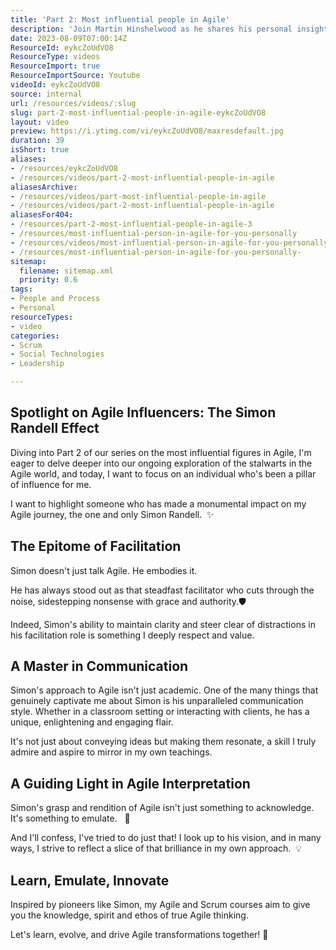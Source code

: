 ```yaml
---
title: 'Part 2: Most influential people in Agile'
description: 'Join Martin Hinshelwood as he shares his personal insights on the most influential figures in Agile. Discover the impact of Agile on teams! #agile #shorts'
date: 2023-08-09T07:00:14Z
ResourceId: eykcZoUdVO8
ResourceType: videos
ResourceImport: true
ResourceImportSource: Youtube
videoId: eykcZoUdVO8
source: internal
url: /resources/videos/:slug
slug: part-2-most-influential-people-in-agile-eykcZoUdVO8
layout: video
preview: https://i.ytimg.com/vi/eykcZoUdVO8/maxresdefault.jpg
duration: 39
isShort: true
aliases:
- /resources/eykcZoUdVO8
- /resources/videos/part-2-most-influential-people-in-agile
aliasesArchive:
- /resources/videos/part-most-influential-people-in-agile
- /resources/videos/part-2-most-influential-people-in-agile
aliasesFor404:
- /resources/part-2-most-influential-people-in-agile-3
- /resources/most-influential-person-in-agile-for-you-personally
- /resources/videos/most-influential-person-in-agile-for-you-personally-
- /resources/most-influential-person-in-agile-for-you-personally-
sitemap:
  filename: sitemap.xml
  priority: 0.6
tags:
- People and Process
- Personal
resourceTypes:
- video
categories:
- Scrum
- Social Technologies
- Leadership

---
```

## Spotlight on Agile Influencers: The Simon Randell Effect

Diving into Part 2 of our series on the most influential figures in Agile, I'm eager to delve deeper into our ongoing exploration of the stalwarts in the Agile world, and today, I want to focus on an individual who's been a pillar of influence for me.

I want to highlight someone who has made a monumental impact on my Agile journey, the one and only Simon Randell.  ✨

## The Epitome of Facilitation

Simon doesn't just talk Agile. He embodies it.

He has always stood out as that steadfast facilitator who cuts through the noise, sidestepping nonsense with grace and authority.🛡️

Indeed, Simon's ability to maintain clarity and steer clear of distractions in his facilitation role is something I deeply respect and value.

## A Master in Communication

Simon's approach to Agile isn't just academic. One of the many things that genuinely captivate me about Simon is his unparalleled communication style. Whether in a classroom setting or interacting with clients, he has a unique, enlightening and engaging flair.

It's not just about conveying ideas but making them resonate, a skill I truly admire and aspire to mirror in my own teachings.

## A Guiding Light in Agile Interpretation

Simon's grasp and rendition of Agile isn't just something to acknowledge. It's something to emulate.   🚀

And I'll confess, I've tried to do just that! I look up to his vision, and in many ways, I strive to reflect a slice of that brilliance in my own approach.  💡

## Learn, Emulate, Innovate

Inspired by pioneers like Simon, my Agile and Scrum courses aim to give you the knowledge, spirit and ethos of true Agile thinking.

Let's learn, evolve, and drive Agile transformations together! 🚀
